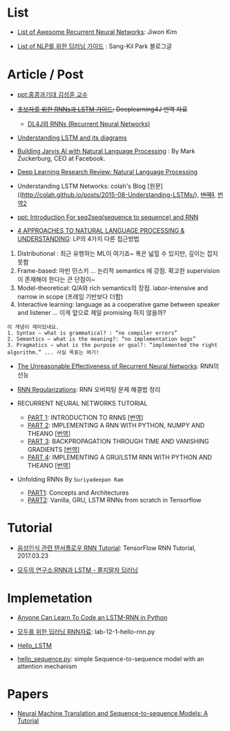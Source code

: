 # List

- [List of Awesome Recurrent Neural Networks](https://github.com/kjw0612/awesome-rnn): Jiwon Kim

- [List of NLP를 위한 딥러닝 가이드](http://docs.likejazz.com/deep-learning-for-nlp/#nlp) : Sang-Kil Park 블로그글

# Article / Post

- [ppt:홍콩과기대 김성훈 교수](https://docs.google.com/presentation/d/1HtcH9Kam8Lmv-QIT_fJ5rXleatgog7pgMkXVwzrYkY4/edit#slide=id.g216584368d_0_205)

- <del>[초보자를 위한 RNNs과 LSTM 가이드](https://deeplearning4j.org/kr/lstm): Deeplearning4J 번역 자료 </del>
  - [DL4J와 RNNs (Recurrent Neural Networks)](https://deeplearning4j.org/kr/usingrnns)

 - [Understanding LSTM and its diagrams](https://medium.com/@shiyan/understanding-lstm-and-its-diagrams-37e2f46f1714)

* [Building Jarvis AI with Natural Language Processing](https://www.facebook.com/notes/mark-zuckerberg/building-jarvis/10154361492931634?utm_source=mybridge&utm_medium=blog&utm_campaign=read_more) : By Mark Zuckerburg, CEO at Facebook.

* [Deep Learning Research Review: Natural Language Processing](http://www.kdnuggets.com/2017/01/deep-learning-review-natural-language-processing.html)

* Understanding LSTM Networks: colah's Blog [원문]((http://colah.github.io/posts/2015-08-Understanding-LSTMs/), <del>[번역1](https://brunch.co.kr/@chris-song/9)</del>, [번역2](http://whydsp.org/280)

- [ppt: Introduction For seq2seq(sequence to sequence) and RNN](https://www.slideshare.net/HyeminAhn/introduction-for-seq2seqsequence-to-sequence-and-rnn)

- [4 APPROACHES TO NATURAL LANGUAGE PROCESSING & UNDERSTANDING](http://www.topbots.com/4-different-approaches-natural-language-processing-understanding): LP의 4가지 다른 접근방법
1. Distributional : 최근 유행하는 ML이 여기죠~ 폭은 넓힐 수 있지만, 깊이는 잡지 못함
2. Frame-based: 마빈 민스키 ... 논리적 semantics 에 강점. 확고한 supervision이 존재해야 한다는 큰 단점이~
3. Model-theoretical: Q/A와 rich semantics의 장점. labor-intensive and narrow in scope (프레임 기반보다 더함)
4. Interactive learning: language as a cooperative game between speaker and listener ... 이게 앞으로 제일 promising 하지 않을까?
```
이 개념이 재미있네요.
1. Syntax – what is grammatical? : “no compiler errors”
2. Semantics – what is the meaning?: “no implementation bugs”
3. Pragmatics – what is the purpose or goal?: “implemented the right algorithm.” ... 사실 목표는 여기!
```
- [The Unreasonable Effectiveness of Recurrent Neural Networks](http://karpathy.github.io/2015/05/21/rnn-effectiveness/): RNN의 선능

- [RNN Regularizations](http://nmhkahn.github.io/RNN-Regularizations): RNN 오버피팅 문제 해결법 정리

- RECURRENT NEURAL NETWORKS TUTORIAL
  - [PART 1](http://www.wildml.com/2015/09/recurrent-neural-networks-tutorial-part-1-introduction-to-rnns/): INTRODUCTION TO RNNS [[번역]](http://aikorea.org/blog/rnn-tutorial-1/)
  - [PART 2](http://www.wildml.com/2015/09/recurrent-neural-networks-tutorial-part-2-implementing-a-language-model-rnn-with-python-numpy-and-theano/): IMPLEMENTING A RNN WITH PYTHON, NUMPY AND THEANO [[번역]](http://aikorea.org/blog/rnn-tutorial-2/)
  - [PART 3](http://www.wildml.com/2015/10/recurrent-neural-networks-tutorial-part-3-backpropagation-through-time-and-vanishing-gradients/): BACKPROPAGATION THROUGH TIME AND VANISHING GRADIENTS [[번역]](http://aikorea.org/blog/rnn-tutorial-3/)
  - [PART 4](http://www.wildml.com/2015/10/recurrent-neural-network-tutorial-part-4-implementing-a-grulstm-rnn-with-python-and-theano/): IMPLEMENTING A GRU/LSTM RNN WITH PYTHON AND THEANO [[번역]]()


- Unfolding RNNs By `Suriyadeepan Ram`

  - [PART1](http://suriyadeepan.github.io/2017-01-07-unfolding-rnn/): Concepts and Architectures
  - [PART2](http://suriyadeepan.github.io/2017-02-13-unfolding-rnn-2/): Vanilla, GRU, LSTM RNNs from scratch in Tensorflow

# Tutorial

- [음성인식 관련 텐서플로우 RNN Tutorial](https://svds.com/tensorflow-rnn-tutorial/): TensorFlow RNN Tutorial, 2017.03.23

* [모두의 연구소:RNN과 LSTM - 쫄지말자 딥러닝](http://www.modulabs.co.kr/DeepLAB_library/11886)

# Implemetation

* [Anyone Can Learn To Code an LSTM-RNN in Python](https://iamtrask.github.io/2015/11/15/anyone-can-code-lstm/)

- [모두를 위한 딥러닝 RNN자료](https://github.com/hunkim/DeepLearningZeroToAll/blob/master/lab-12-1-hello-rnn.py): lab-12-1-hello-rnn.py

- [Hello_LSTM](https://github.com/skyer9/hello_lstm/blob/master/hello_lstm.py)

- [hello_sequence.py](https://gist.github.com/pannous/b3f8ab944a85b33e694de21c6ded029e): simple Sequence-to-sequence model with an attention mechanism

# Papers
- [Neural Machine Translation and Sequence-to-sequence Models: A Tutorial](https://arxiv.org/abs/1703.01619)
